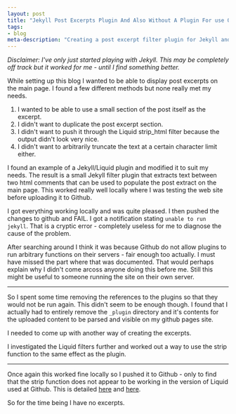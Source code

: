 ```yaml
---
layout: post
title: "Jekyll Post Excerpts Plugin And Also Without A Plugin For use On Github pages"
tags: 
- blog
meta-description: "Creating a post excerpt filter plugin for Jekyll and the same functionality for use on Github pages without a plugin"
---
```


_Disclaimer: I've only just started playing with Jekyll. This may be completely off track but it worked for me - until I find something better._

<!-- excerpt start -->
While setting up this blog I wanted to be able to display post excerpts on the main page. I found a few different methods but none really met my needs.

1. I wanted to be able to use a small section of the post itself as the excerpt. 
1. I didn't want to duplicate the post excerpt section. 
1. I didn't want to push it through the Liquid strip_html filter because the output didn't look very nice. 
1. I didn't want to arbitrarily truncate the text at a certain character limit either.
<!-- excerpt end -->

I found an example of a Jekyll/Liquid plugin and modified it to suit my needs. The result is a small Jekyll filter plugin that extracts text between two html comments that can be used to populate the post extract on the main page. This worked really well locally where I was testing the web site before uploading it to Github. 

I got everything working locally and was quite pleased. I then pushed the changes to github and FAIL. I got a notification stating <code>unable to run jekyll</code>. That is a cryptic error - completely useless for me to diagnose the cause of the problem. 

After searching around I think it was because Github do not allow plugins to run arbitrary functions on their servers - fair enough too actually. I must have missed the part where that was documented. That would perhaps explain why I didn't come arcoss anyone doing this before me. Still this might be useful to someone running the site on their own server.

<script src="https://gist.github.com/1964919.js"> </script>

<hr />

So I spent some time removing the references to the plugins so that they would not be run again. This didn't seem to be enough though. I found that I actually had to entirely remove the <code>_plugin</code> directory and it's contents for the uploaded content to be parsed and visible on my github pages site.

I needed to come up with another way of creating the excerpts. 

I investigated the Liquid filters further and worked out a way to use the strip function to the same effect as the plugin.

<script src="https://gist.github.com/1965992.js"> </script>

<hr />

Once again this worked fine locally so I pushed it to Github - only to find that the strip function does not appear to be working in the version of Liquid used at Github. This is detailed [here](https://github.com/mojombo/jekyll/issues/502) and [here](https://github.com/Shopify/liquid/issues/92).

So for the time being I have no excerpts.

